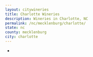 ```yaml
---
layout: citywineries
title: Charlotte Wineries
description: Wineries in Charlotte, NC
permalink: /nc/mecklenburg/charlotte/
state: nc
county: mecklenburg
city: charlotte
---
```

-
